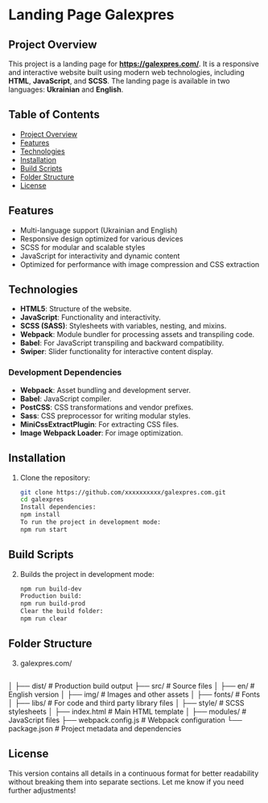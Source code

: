 # Landing Page Galexpres

## Project Overview
This project is a landing page for **https://galexpres.com/**. It is a responsive and interactive website built using modern web technologies, including **HTML**, **JavaScript**, and **SCSS**. The landing page is available in two languages: **Ukrainian** and **English**.

## Table of Contents
- [Project Overview](#project-overview)
- [Features](#features)
- [Technologies](#technologies)
- [Installation](#installation)
- [Build Scripts](#build-scripts)
- [Folder Structure](#folder-structure)
- [License](#license)

## Features
- Multi-language support (Ukrainian and English)
- Responsive design optimized for various devices
- SCSS for modular and scalable styles
- JavaScript for interactivity and dynamic content
- Optimized for performance with image compression and CSS extraction

## Technologies
- **HTML5**: Structure of the website.
- **JavaScript**: Functionality and interactivity.
- **SCSS (SASS)**: Stylesheets with variables, nesting, and mixins.
- **Webpack**: Module bundler for processing assets and transpiling code.
- **Babel**: For JavaScript transpiling and backward compatibility.
- **Swiper**: Slider functionality for interactive content display.

### Development Dependencies
- **Webpack**: Asset bundling and development server.
- **Babel**: JavaScript compiler.
- **PostCSS**: CSS transformations and vendor prefixes.
- **Sass**: CSS preprocessor for writing modular styles.
- **MiniCssExtractPlugin**: For extracting CSS files.
- **Image Webpack Loader**: For image optimization.

## Installation

1. Clone the repository:
   ```bash
   git clone https://github.com/xxxxxxxxxx/galexpres.com.git
   cd galexpres
   Install dependencies:
   npm install
   To run the project in development mode:
   npm run start

## Build Scripts

2. Builds the project in development mode:
   ```bash
   npm run build-dev
   Production build: 
   npm run build-prod
   Clear the build folder:
   npm run clear

## Folder Structure

3. galexpres.com/
   ```bash
│
├── dist/                   # Production build output
├── src/                    # Source files
│   ├── en/                 # English version 
│   ├── img/                # Images and other assets
│   ├── fonts/              # Fonts
│   ├── libs/               # For code and third party library files
│   ├── style/              # SCSS stylesheets
│   ├── index.html          # Main HTML template
│   ├── modules/            # JavaScript files
├── webpack.config.js       # Webpack configuration
└── package.json            # Project metadata and dependencies

## License

This version contains all details in a continuous format for better readability without breaking them into separate sections. Let me know if you need further adjustments!
